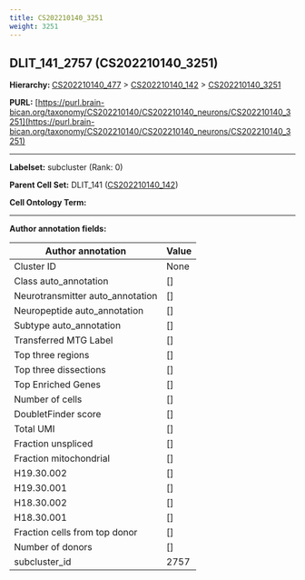 ```yaml
---
title: CS202210140_3251
weight: 3251
---
```

## DLIT_141_2757 (CS202210140_3251)
<b>Hierarchy: </b>
[CS202210140_477](../CS202210140_477) >
[CS202210140_142](../CS202210140_142) >
[CS202210140_3251](../CS202210140_3251)

**PURL:** [https://purl.brain-bican.org/taxonomy/CS202210140/CS202210140_neurons/CS202210140_3251](https://purl.brain-bican.org/taxonomy/CS202210140/CS202210140_neurons/CS202210140_3251)

---


**Labelset:** subcluster (Rank: 0)

**Parent Cell Set:** DLIT_141 ([CS202210140_142](../CS202210140_142))



**Cell Ontology Term:** 

[MARKER GENES.]: #


---

[TRANSFERRED ANNOTATIONS.]: #


[AUTHOR ANNOTATION FIELDS.]: #


**Author annotation fields:**

| Author annotation | Value |
|-------------------|-------|
|Cluster ID|None|
|Class auto_annotation|[]|
|Neurotransmitter auto_annotation|[]|
|Neuropeptide auto_annotation|[]|
|Subtype auto_annotation|[]|
|Transferred MTG Label|[]|
|Top three regions|[]|
|Top three dissections|[]|
|Top Enriched Genes|[]|
|Number of cells|[]|
|DoubletFinder score|[]|
|Total UMI|[]|
|Fraction unspliced|[]|
|Fraction mitochondrial|[]|
|H19.30.002|[]|
|H19.30.001|[]|
|H18.30.002|[]|
|H18.30.001|[]|
|Fraction cells from top donor|[]|
|Number of donors|[]|
|subcluster_id|2757|
